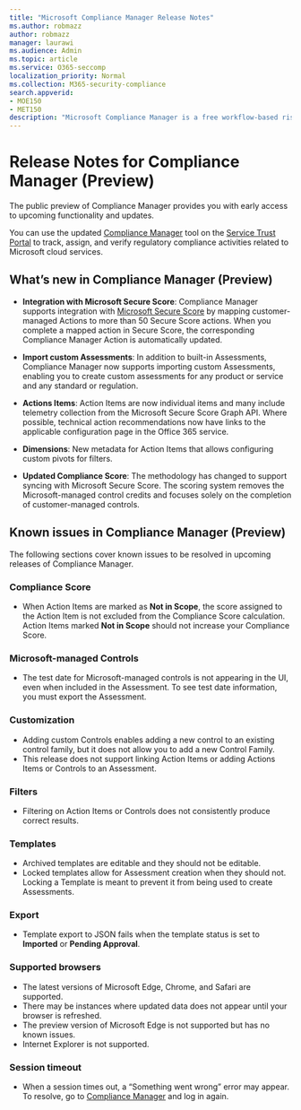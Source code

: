 ```yaml
---
title: "Microsoft Compliance Manager Release Notes"
ms.author: robmazz
author: robmazz
manager: laurawi
ms.audience: Admin
ms.topic: article
ms.service: O365-seccomp
localization_priority: Normal
ms.collection: M365-security-compliance
search.appverid: 
- MOE150
- MET150
description: "Microsoft Compliance Manager is a free workflow-based risk assessment tool in the Microsoft Service Trust Portal. Compliance Manager enables you to track, assign, and verify regulatory compliance activities related to Microsoft cloud services."
---
```


# Release Notes for Compliance Manager (Preview)

The public preview of Compliance Manager provides you with early access to upcoming functionality and updates.

You can use the updated [Compliance Manager](https://servicetrust.microsoft.com/ComplianceManager) tool on the [Service Trust Portal](https://servicetrust.microsoft.com) to track, assign, and verify regulatory compliance activities related to Microsoft cloud services.

## What’s new in Compliance Manager (Preview)

- **Integration with Microsoft Secure Score**: Compliance Manager supports integration with [Microsoft Secure Score](microsoft-secure-score.md) by mapping customer-managed Actions to more than 50 Secure Score actions. When you complete a mapped action in Secure Score, the corresponding Compliance Manager Action is automatically updated.

- **Import custom Assessments**: In addition to built-in Assessments, Compliance Manager now supports importing custom Assessments, enabling you to create custom assessments for any product or service and any standard or regulation.

- **Actions Items**: Action Items are now individual items and many include telemetry collection from the Microsoft Secure Score Graph API. Where possible, technical action recommendations now have links to the applicable configuration page in the Office 365 service.

- **Dimensions**: New metadata for Action Items that allows configuring custom pivots for filters.

- **Updated Compliance Score**: The methodology has changed to support syncing with Microsoft Secure Score. The scoring system removes the Microsoft-managed control credits and focuses solely on the completion of customer-managed controls.

## Known issues in Compliance Manager (Preview)

The following sections cover known issues to be resolved in upcoming releases of Compliance Manager.

### Compliance Score

- When Action Items are marked as **Not in Scope**, the score assigned to the Action Item is not excluded from the Compliance Score calculation. Action Items marked **Not in Scope** should not increase your Compliance Score.

### Microsoft-managed Controls

- The test date for Microsoft-managed controls is not appearing in the UI, even when included in the Assessment. To see test date information, you must export the Assessment.

### Customization

- Adding custom Controls enables adding a new control to an existing control family, but it does not allow you to add a new Control Family.
- This release does not support linking Action Items or adding Actions Items or Controls to an Assessment.

### Filters

- Filtering on Action Items or Controls does not consistently produce correct results.

### Templates

- Archived templates are editable and they should not be editable.
- Locked templates allow for Assessment creation when they should not. Locking a Template is meant to prevent it from being used to create Assessments.

### Export

- Template export to JSON fails when the template status is set to **Imported** or **Pending Approval**.

### Supported browsers

- The latest versions of Microsoft Edge, Chrome, and Safari are supported.
- There may be instances where updated data does not appear until your browser is refreshed.
- The preview version of Microsoft Edge is not supported but has no known issues.
- Internet Explorer is not supported.

### Session timeout

- When a session times out, a “Something went wrong” error may appear. To resolve, go to [Compliance Manager](https://servicetrust.microsoft.com/ComplianceManager) and log in again.